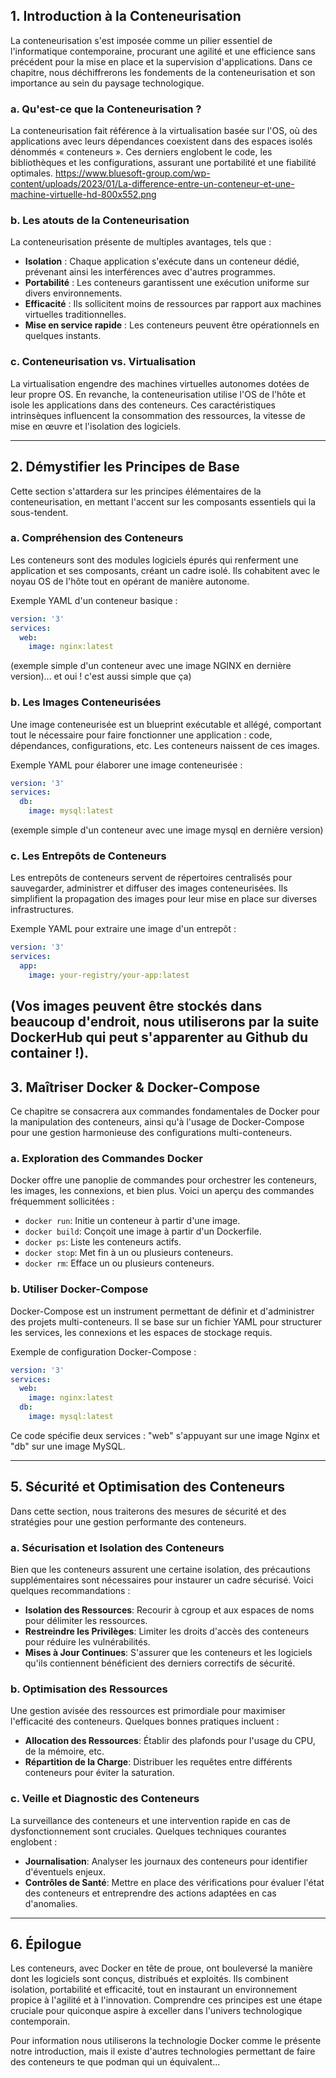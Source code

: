 ## 1. Introduction à la Conteneurisation

La conteneurisation s'est imposée comme un pilier essentiel de l'informatique contemporaine, procurant une agilité et une efficience sans précédent pour la mise en place et la supervision d'applications. Dans ce chapitre, nous déchiffrerons les fondements de la conteneurisation et son importance au sein du paysage technologique.

### a. Qu'est-ce que la Conteneurisation ?

La conteneurisation fait référence à la virtualisation basée sur l'OS, où des applications avec leurs dépendances coexistent dans des espaces isolés dénommés « conteneurs ». Ces derniers englobent le code, les bibliothèques et les configurations, assurant une portabilité et une fiabilité optimales.
https://www.bluesoft-group.com/wp-content/uploads/2023/01/La-difference-entre-un-conteneur-et-une-machine-virtuelle-hd-800x552.png

### b. Les atouts de la Conteneurisation

La conteneurisation présente de multiples avantages, tels que :
- **Isolation** : Chaque application s'exécute dans un conteneur dédié, prévenant ainsi les interférences avec d'autres programmes.
- **Portabilité** : Les conteneurs garantissent une exécution uniforme sur divers environnements.
- **Efficacité** : Ils sollicitent moins de ressources par rapport aux machines virtuelles traditionnelles.
- **Mise en service rapide** : Les conteneurs peuvent être opérationnels en quelques instants.

### c. Conteneurisation vs. Virtualisation

La virtualisation engendre des machines virtuelles autonomes dotées de leur propre OS. En revanche, la conteneurisation utilise l'OS de l'hôte et isole les applications dans des conteneurs. Ces caractéristiques intrinsèques influencent la consommation des ressources, la vitesse de mise en œuvre et l'isolation des logiciels.

---------------------------------------------------------------------

## 2. Démystifier les Principes de Base

Cette section s'attardera sur les principes élémentaires de la conteneurisation, en mettant l'accent sur les composants essentiels qui la sous-tendent.

### a. Compréhension des Conteneurs

Les conteneurs sont des modules logiciels épurés qui renferment une application et ses composants, créant un cadre isolé. Ils cohabitent avec le noyau OS de l'hôte tout en opérant de manière autonome.

Exemple YAML d'un conteneur basique :
```yaml
version: '3'
services:
  web:
    image: nginx:latest
```
(exemple simple d'un conteneur avec une image NGINX en dernière version)... et oui ! c'est aussi simple que ça)
### b. Les Images Conteneurisées

Une image conteneurisée est un blueprint exécutable et allégé, comportant tout le nécessaire pour faire fonctionner une application : code, dépendances, configurations, etc. Les conteneurs naissent de ces images.

Exemple YAML pour élaborer une image conteneurisée :
```yaml
version: '3'
services:
  db:
    image: mysql:latest
```
(exemple simple d'un conteneur avec une image mysql en dernière version)
### c. Les Entrepôts de Conteneurs

Les entrepôts de conteneurs servent de répertoires centralisés pour sauvegarder, administrer et diffuser des images conteneurisées. Ils simplifient la propagation des images pour leur mise en place sur diverses infrastructures.

Exemple YAML pour extraire une image d'un entrepôt :
```yaml
version: '3'
services:
  app:
    image: your-registry/your-app:latest
```
(Vos images peuvent être stockés dans beaucoup d'endroit, nous utiliserons par la suite DockerHub qui peut s'apparenter au Github du container !).
---------------------------------------------------------------------

## 3. Maîtriser Docker & Docker-Compose

Ce chapitre se consacrera aux commandes fondamentales de Docker pour la manipulation des conteneurs, ainsi qu'à l'usage de Docker-Compose pour une gestion harmonieuse des configurations multi-conteneurs.

### a. Exploration des Commandes Docker

Docker offre une panoplie de commandes pour orchestrer les conteneurs, les images, les connexions, et bien plus. Voici un aperçu des commandes fréquemment sollicitées :

- `docker run`: Initie un conteneur à partir d'une image.
- `docker build`: Conçoit une image à partir d'un Dockerfile.
- `docker ps`: Liste les conteneurs actifs.
- `docker stop`: Met fin à un ou plusieurs conteneurs.
- `docker rm`: Efface un ou plusieurs conteneurs.

### b. Utiliser Docker-Compose

Docker-Compose est un instrument permettant de définir et d'administrer des projets multi-conteneurs. Il se base sur un fichier YAML pour structurer les services, les connexions et les espaces de stockage requis.

Exemple de configuration Docker-Compose :
```yaml
version: '3'
services:
  web:
    image: nginx:latest
  db:
    image: mysql:latest
```

Ce code spécifie deux services : "web" s'appuyant sur une image Nginx et "db" sur une image MySQL.

---------------------------------------------------------------------

## 5. Sécurité et Optimisation des Conteneurs

Dans cette section, nous traiterons des mesures de sécurité et des stratégies pour une gestion performante des conteneurs.

### a. Sécurisation et Isolation des Conteneurs

Bien que les conteneurs assurent une certaine isolation, des précautions supplémentaires sont nécessaires pour instaurer un cadre sécurisé. Voici quelques recommandations :

- **Isolation des Ressources**: Recourir à cgroup et aux espaces de noms pour délimiter les ressources.
- **Restreindre les Privilèges**: Limiter les droits d'accès des conteneurs pour réduire les vulnérabilités.
- **Mises à Jour Continues**: S'assurer que les conteneurs et les logiciels qu'ils contiennent bénéficient des derniers correctifs de sécurité.

### b. Optimisation des Ressources

Une gestion avisée des ressources est primordiale pour maximiser l'efficacité des conteneurs. Quelques bonnes pratiques incluent :

- **Allocation des Ressources**: Établir des plafonds pour l'usage du CPU, de la mémoire, etc.
- **Répartition de la Charge**: Distribuer les requêtes entre différents conteneurs pour éviter la saturation.

### c. Veille et Diagnostic des Conteneurs

La surveillance des conteneurs et une intervention rapide en cas de dysfonctionnement sont cruciales. Quelques techniques courantes englobent :

- **Journalisation**: Analyser les journaux des conteneurs pour identifier d'éventuels enjeux.
- **Contrôles de Santé**: Mettre en place des vérifications pour évaluer l'état des conteneurs et entreprendre des actions adaptées en cas d'anomalies.

---------------------------------------------------------------------

## 6. Épilogue

Les conteneurs, avec Docker en tête de proue, ont bouleversé la manière dont les logiciels sont conçus, distribués et exploités. Ils combinent isolation, portabilité et efficacité, tout en instaurant un environnement propice à l'agilité et à l'innovation. Comprendre ces principes est une étape cruciale pour quiconque aspire à exceller dans l'univers technologique contemporain.

Pour information nous utiliserons la technologie Docker comme le présente notre introduction, mais il existe d'autres technologies permettant de faire des conteneurs te que podman qui un équivalent...
